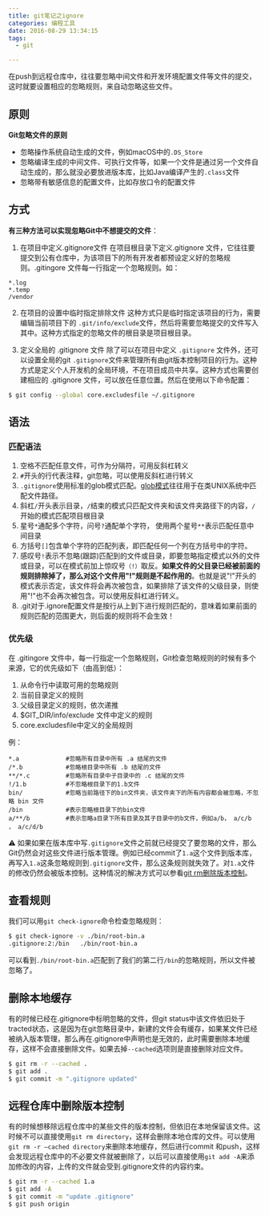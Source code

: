 ```yaml
---
title: git笔记之ignore
categories: 编程工具
date: 2016-08-29 13:34:15
tags: 
  - git

---
```


在push到远程仓库中，往往要忽略中间文件和开发环境配置文件等文件的提交，这时就要设置相应的忽略规则，来自动忽略这些文件。

## 原则

**Git忽略文件的原则**

- 忽略操作系统自动生成的文件，例如macOS中的`.DS_Store`
- 忽略编译生成的中间文件、可执行文件等，如果一个文件是通过另一个文件自动生成的，那么就没必要放进版本库，比如Java编译产生的`.class`文件
-  忽略带有敏感信息的配置文件，比如存放口令的配置文件



## 方式

**有三种方法可以实现忽略Git中不想提交的文件**：

1. 在项目中定义.gitignore文件
   在项目根目录下定义.gitignore 文件，它往往要提交到公有仓库中，为该项目下的所有开发者都预设定义好的忽略规则。.gitingore 文件每一行指定一个忽略规则。如：

```ignore
*.log
*.temp
/vendor
```

2. 在项目的设置中临时指定排除文件
   这种方式只是临时指定该项目的行为，需要编辑当前项目下的 `.git/info/exclude`文件，然后将需要忽略提交的文件写入其中。这种方式指定的忽略文件的根目录是项目根目录。

3. 定义全局的 .gitignore 文件
   除了可以在项目中定义 `.gitignore` 文件外，还可以设置全局的git `.gitignore`文件来管理所有由git版本控制项目的行为。这种方式是定义个人开发机的全局环境，不在项目成员中共享。这种方式也需要创建相应的 .gitignore 文件，可以放在任意位置。然后在使用以下命令配置：

```bash
$ git config --global core.excludesfile ~/.gitignore
```



## 语法

### 匹配语法

1. 空格不匹配任意文件，可作为分隔符，可用反斜杠转义
2. `#`开头的行代表注释，git忽略，可以使用反斜杠进行转义
3. `.gitignore`使用标准的glob模式匹配。[glob模式](https://en.wikipedia.org/wiki/Glob_(programming))往往用于在类UNIX系统中匹配文件路径。
4. 斜杠`/`开头表示目录，`/`结束的模式只匹配文件夹和该文件夹路径下的内容，`/`开始的模式匹配项目根目录
5. 星号`*`通配多个字符，问号`?`通配单个字符， 使用两个星号`**`表示匹配任意中间目录
6. 方括号`[]`包含单个字符的匹配列表，即匹配任何一个列在方括号中的字符。
7. 感叹号`!`表示不忽略(跟踪)匹配到的文件或目录，即要忽略指定模式以外的文件或目录，可以在模式前加上惊叹号`（!）`取反。**如果文件的父目录已经被前面的规则排除掉了，那么对这个文件用"!"规则是不起作用的**。也就是说"!"开头的模式表示否定，该文件将会再次被包含，如果排除了该文件的父级目录，则使用"!"也不会再次被包含。可以使用反斜杠进行转义。
8. .git对于.ignore配置文件是按行从上到下进行规则匹配的，意味着如果前面的规则匹配的范围更大，则后面的规则将不会生效！



### 优先级
在 .gitingore 文件中，每一行指定一个忽略规则，Git检查忽略规则的时候有多个来源，它的优先级如下（由高到低）：

1. 从命令行中读取可用的忽略规则
2. 当前目录定义的规则
3. 父级目录定义的规则，依次递推
4. $GIT_DIR/info/exclude 文件中定义的规则
5. core.excludesfile中定义的全局规则

例：

```
*.a             #忽略所有目录中所有 .a 结尾的文件
/*.b            #忽略根目录中所有 .b 结尾的文件
**/*.c          #忽略所有目录中子目录中的 .c 结尾的文件
!/1.b           #不忽略根目录下的1.b文件
bin/            #忽略当前路径下的bin文件夹，该文件夹下的所有内容都会被忽略，不忽略 bin 文件
/bin            #表示忽略根目录下的bin文件
a/**/b          #表示忽略a目录下所有目录及其子目录中的b文件，例如a/b， a/c/b ， a/c/d/b
```

⚠️
如果如果在版本库中写`.gitignore`文件之前就已经提交了要忽略的文件，那么Git仍然会对这些文件进行版本管理。例如已经commit了`1.a`这个文件到版本库，再写入`1.a`这条忽略规则到`.gitignore`文件，那么这条规则就失效了。对`1.a`文件的修改仍然会被版本控制。这种情况的解决方式可以参看[git rm删除版本控制](https://maywzh.com/git笔记之rm/)。
<!--more-->

## 查看规则

我们可以用`git check-ignore`命令检查忽略规则：

```bash
$ git check-ignore -v ./bin/root-bin.a
.gitignore:2:/bin	./bin/root-bin.a
```

可以看到`./bin/root-bin.a`匹配到了我们的第二行`/bin`的忽略规则，所以文件被忽略了。



## 删除本地缓存

有的时候已经在.gitignore中标明忽略的文件，但git status中该文件依旧处于tracted状态，这是因为在git忽略目录中，新建的文件会有缓存，如果某文件已经被纳入版本管理，那么再在.gitignore中声明也是无效的，此时需要删除本地缓存，这样不会直接删除文件。如果去掉`--cached`选项则是直接删除对应文件。

```bash
$ git rm -r --cached .
$ git add .
$ git commit -m ".gitignore updated"
```



## 远程仓库中删除版本控制

有的时候想移除远程仓库中的某些文件的版本控制，但依旧在本地保留该文件。这时候不可以直接使用`git rm directory`，这样会删除本地仓库的文件。可以使用`git rm -r –cached directory`来删除本地缓存，然后进行commit 和push，这样会发现远程仓库中的不必要文件就被删除了，以后可以直接使用`git add -A`来添加修改的内容，上传的文件就会受到.gitignore文件的内容约束。

```bash
$ git rm -r --cached 1.a
$ git add -A
$ git commit -m "update .gitignore"
$ git push origin
```

